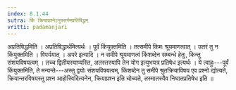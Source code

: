```yaml
---
index: 8.1.44
sutra: किं क्रियाप्रश्नेऽनुपसर्गमप्रतिषिद्धम्‌
vritti: padamanjari
---
```


 अप्रतिषिद्धमिति । अप्रतिषिद्धार्थमित्यर्थः । पूर्वं किंयुक्तमिति । तत्समीपे किमः श्रूयमाणत्वात् । उतरं तु न किंयुक्तमिति । विपर्ययात् । अपरे इत्यादि । न समीपे श्रूयमाणत्वं किंशब्देन सम्बन्धे हेतुः, किन्तु संशयविषयत्वम् । तच्च द्वितीयस्याप्यस्ति, अतस्तस्यापि तेन योग इत्युभयत्र प्रतिषेध इत्यर्थः । ये त्वाहुः---पूर्वं किंयुक्तमिति, ते मन्यन्ते---अस्तु द्वयोः संशयविषयत्वम्, किंशब्देन तु समीपे श्रुतक्रियाविषय एव प्रश्नो द्योत्यते, क्रियान्तरविषयस्तु प्रश्न आहोस्विदित्यनेन, क्रियाप्रश्न इति चोच्यते, तस्मातस्यैव निघातप्रतिषेध इति ॥